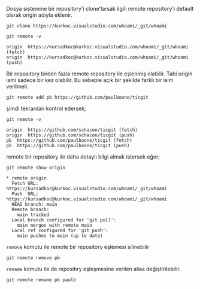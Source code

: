 
Dosya sistemine bir repository'i clone'larsak ilgili remote repository'i default olarak origin adıyla eklenir.

```
git clone https://kurkoc.visualstudio.com/whoami/_git/whoami
```

```
git remote -v

origin	https://kursadkoc@kurkoc.visualstudio.com/whoami/_git/whoami (fetch)
origin	https://kursadkoc@kurkoc.visualstudio.com/whoami/_git/whoami (push)
```

Bir repository birden fazla remote repository ile eşlenmiş olabilir. Tabi origin ismi sadece bir kez olabilir. Bu sebeple açık bir şekilde farklı bir isim verilmeli.

```
git remote add pb https://github.com/paulboone/ticgit
```

şimdi tekrardan kontrol edersek;

```console
git remote -v

origin	https://github.com/schacon/ticgit (fetch)
origin	https://github.com/schacon/ticgit (push)
pb	https://github.com/paulboone/ticgit (fetch)
pb	https://github.com/paulboone/ticgit (push)
```

remote bir repository ile daha detaylı bilgi almak istersek eğer;

```
git remote show origin

* remote origin
  Fetch URL: https://kursadkoc@kurkoc.visualstudio.com/whoami/_git/whoami
  Push  URL: https://kursadkoc@kurkoc.visualstudio.com/whoami/_git/whoami
  HEAD branch: main
  Remote branch:
    main tracked
  Local branch configured for 'git pull':
    main merges with remote main
  Local ref configured for 'git push':
    main pushes to main (up to date)
```


`remove` komutu ile remote bir repository eşlemesi silinebilir

```console
git remote remove pb
```

`rename` komutu ile de repositıry eşleşmesine verilen alias değiştirilebilir.

```
git remote rename pb paulb
```

